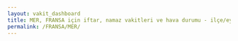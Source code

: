 ```yaml
---
layout: vakit_dashboard
title: MER, FRANSA için iftar, namaz vakitleri ve hava durumu - ilçe/eyalet seç
permalink: /FRANSA/MER/
---
```


<script type="text/javascript">
  var GLOBAL_COUNTRY = 'FRANSA';
  var GLOBAL_CITY = 'MER';
  var GLOBAL_STATE = '';
  var lat = 72;
  var lon = 21;
</script>
